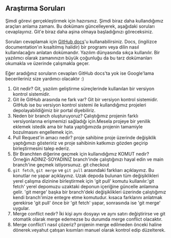 
## Araştırma Soruları

Şimdi görevi gerçekleştirmek için hazırsınız. Şimdi biraz daha kullandığımız araçları anlama zamanı. Bu dokümanı güncelleyerek, aşağıdaki soruları cevaplayınız. Git'e biraz daha aşina olmaya başladığınızı göreceksiniz. 

Soruları cevaplamak için [GitHub docs](https://docs.github.com/en)'u kullanabilirsiniz. Docs, (ingilizce documentation'ın kısaltılmış halidir) bir programı veya dilin nasıl kullanılacağını anlatan dokümandır. Yazılım dünyasında sıkça kullanılır. Bir yazılımcı olarak zamanınızın büyük çoğunluğu da bu tarz dokümanları okumakla ve üzerinde çalışmakla geçer.

Eğer aradığınız soruların cevapları GitHub docs'ta yok ise Google'lama becerileriniz size yardımcı olacaktır :)

1. Git nedir?
Git, yazılım geliştirme süreçlerinde kullanılan bir versiyon kontrol sistemidir.
2. Git ile GitHub arasında ne fark var? 
 Git bir versiyon kontrol sistemidir. GitHub ise bu versiyon kontrol sistemi ile kullandığımız projeleri depolayabildiğimiz bir portal diyebiliriz.
3. Neden bir branch oluşturuyoruz? 
Çalıştığımız projenin farklı versiyonlarına erişmemizi sağladığı için.Mesela projeye bir yenilik eklemek istedik ama bir hata yaptığımızda projenin tamamiyle bozulmasını engellemek için.
4. Pull Request'in amacı nedir? 
proje sahibine proje üzerinde değişiklik yaptığımızı gösteririz ve proje sahibinin katkımızı gözden geçirip birleştirmesini talep ederiz.
5. Bir Branchten diğerine geçmek için kullanıdığımız KOMUT nedir? Örneğin ADINIZ-SOYADINIZ branch'inde çalıştığınızı hayal edin ve main branch'ine geçmek istiyorsunuz. 
git checkout
6. `git fetch`, `git merge` ve `git pull` arasındaki farklıarı açıklayınız. Bu konutlar ne yapar açıklayınız. 
Uzak depoda bulunan tüm değişiklikleri yerel çalışma dizinine birleştirmek için 'git pull' komutu kullanılır.'git fetch' yerel depomuzu uzaktaki deponun içeriğine güncelle anlamına gelir.
'git merge' başka bir branch'deki değişiklikleri üzerinde çalıştığımız kendi branch'imize entegre etme komutudur.
kısaca farklarını anlatmak gerekirse 'git pull' önce bir 'git fetch' yapar, sonrasında ise 'git merge' uygular.
7. Merge conflict nedir? 
İki kişi aynı dosyayı ve aynı satırı değiştirirse ve git otomatik olarak merge edemezse bu durumda merge conflict olacaktır.
8. Merge conflict'i nasıl çözeriz?
projenin merge edilmeden önceki haline dönerek.veyahut çatışan kısımları manuel olarak kontrol edip düzelterek.
